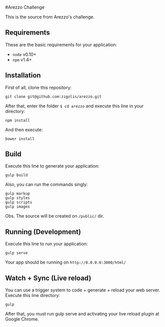 #Arezzo Challenge

This is the source from Arezzo's challenge.

## Requirements

These are the basic requirements for your application:

* ```node``` v0.10+
* ```npm```  v1.4+

## Installation

First of all, clone this repository:

	git clone git@github.com:zigolis/arezzo.git

After that, enter the folder ```$ cd arezzo``` and execute this line in your directory:

    npm install

And then execute:

    bower install
    
## Build

Execute this line to generate your application:

    gulp build

Also, you can run the commands singly:

    gulp markup
    gulp styles
    gulp scripts
    gulp images
    
Obs. The source will be created on ```/public/``` dir.

## Running (Development)

Execute this line to run your application:

    gulp serve
    
Your app should be running on ```http://0.0.0.0:3000/html/```

## Watch + Sync (Live reload)

You can use a trigger system to code + generate + reload your web server. Execute this line directory:

    gulp
    
After that, you must run gulp serve and activating your live reload plugin at Google Chrome.